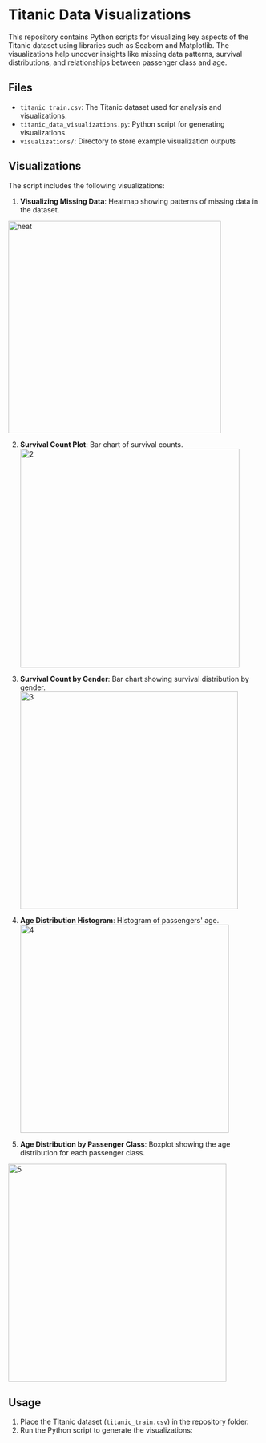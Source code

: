 # Titanic Data Visualizations

This repository contains Python scripts for visualizing key aspects of the Titanic dataset using libraries such as Seaborn and Matplotlib. The visualizations help uncover insights like missing data patterns, survival distributions, and relationships between passenger class and age.

## Files

- `titanic_train.csv`: The Titanic dataset used for analysis and visualizations.
- `titanic_data_visualizations.py`: Python script for generating visualizations.
- `visualizations/`: Directory to store example visualization outputs

## Visualizations

The script includes the following visualizations:
1. **Visualizing Missing Data**: Heatmap showing patterns of missing data in the dataset.
 <img width="424" alt="heat" src="https://github.com/user-attachments/assets/9f2ded64-dffc-4cd0-a293-18a44b481adb" />
  
2. **Survival Count Plot**: Bar chart of survival counts.
   <img width="437" alt="2" src="https://github.com/user-attachments/assets/ce1bebcf-76a0-4994-9144-e774ec2e0be7" />

3. **Survival Count by Gender**: Bar chart showing survival distribution by gender.
   <img width="434" alt="3" src="https://github.com/user-attachments/assets/537db7a8-7fc9-488f-9edf-eab1d95466ba" />

4. **Age Distribution Histogram**: Histogram of passengers' age.
   <img width="416" alt="4" src="https://github.com/user-attachments/assets/bab1da65-0d8b-45e9-b66d-2fab8a5355e3" />

5. **Age Distribution by Passenger Class**: Boxplot showing the age distribution for each passenger class.
<img width="435" alt="5" src="https://github.com/user-attachments/assets/6987ea30-8ad6-4c15-b146-4f4eab6a4f8e" />

## Usage

1. Place the Titanic dataset (`titanic_train.csv`) in the repository folder.
2. Run the Python script to generate the visualizations:
